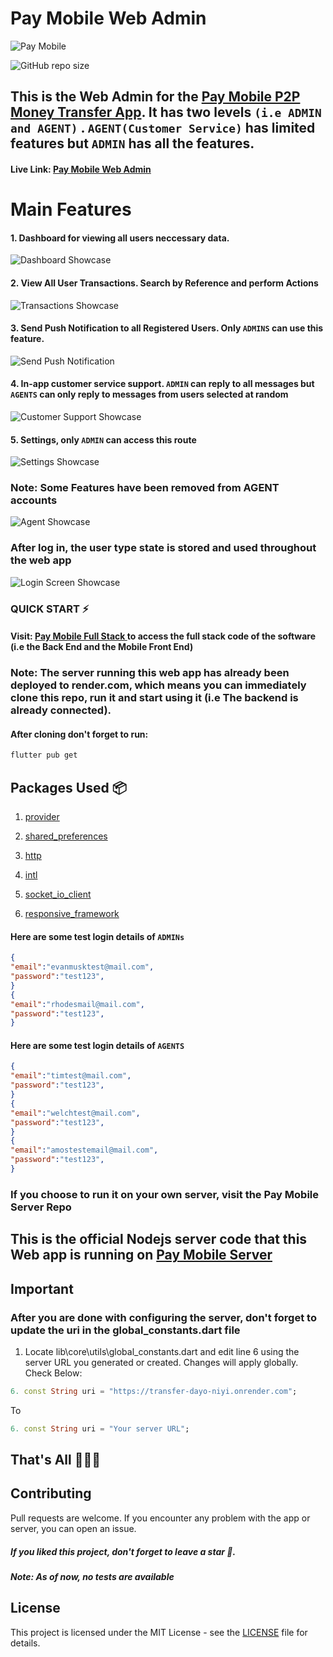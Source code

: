 # Pay Mobile Web Admin

<img src="assets/images/pay_mobile_web_advert.png" alt="Pay Mobile" title="Pay Mobile">

![GitHub repo size](https://img.shields.io/github/repo-size/adedayoniyi/Pay-Mobile-Web-Admin)

## This is the Web Admin for the <a href="https://github.com/adedayoniyi/Pay-Mobile-P2P-Money-Transfer-App">Pay Mobile P2P Money Transfer App</a>. It has two levels `(i.e ADMIN and AGENT)` . `AGENT(Customer Service)` has limited features but `ADMIN` has all the features.

#### Live Link: <a href="https://pay-mobile.netlify.app/">Pay Mobile Web Admin</a>

# Main Features

#### 1. Dashboard for viewing all users neccessary data.

<img src="assets/images/dashboard_showcase.png" alt="Dashboard Showcase" title="Dashboard Showcase" >

#### 2. View All User Transactions. Search by Reference and perform Actions

<img src="assets/images/transactions_showcase.png" alt="Transactions Showcase" title="Transactions Showcase" >

#### 3. Send Push Notification to all Registered Users. Only `ADMINS` can use this feature.

<img src="assets/images/notifications_showcase.png" alt="Send Push Notification" title="Send Push Notification" >

#### 4. In-app customer service support. `ADMIN` can reply to all messages but `AGENTS` can only reply to messages from users selected at random

<img src="assets/images/customer-support_showcase.png" alt="Customer Support Showcase" title="Customer Support Showcase">

#### 5. Settings, only `ADMIN` can access this route

<img src="assets/images/settings_showcase.png" alt="Settings Showcase" title="Settings Showcase">

### Note: Some Features have been removed from AGENT accounts

<img src="assets/images/agent_showcase.png" alt="Agent Showcase" title="Agent Showcase">

### After log in, the user type state is stored and used throughout the web app

<img src="assets/images/login_screen_showcase.png" alt="Login Screen Showcase" title="Login Screen Showcase">

### QUICK START ⚡

#### Visit: <a href=" https://github.com/adedayoniyi/Pay-Mobile-Full-Stack"> Pay Mobile Full Stack </a> to access the full stack code of the software (i.e the Back End and the Mobile Front End)

### Note: The server running this web app has already been deployed to render.com, which means you can immediately clone this repo, run it and start using it (i.e The backend is already connected).

#### After cloning don't forget to run:

```bash
flutter pub get
```

## Packages Used 📦

1. <a href="https://pub.dev/packages?q=provider">provider</a>
2. <a href="https://pub.dev/packages/shared_preferences">shared_preferences</a>
3. <a href="https://pub.dev/packages/http">http</a>
4. <a href="https://pub.dev/packages/intl">intl</a>

5. <a href="https://pub.dev/packages/socket_io_client">socket_io_client</a>
6. <a href="https://pub.dev/packages/responsive_framework">responsive_framework</a>

#### Here are some test login details of `ADMINs`

```json
{
"email":"evanmusktest@mail.com",
"password":"test123",
}
{
"email":"rhodesmail@mail.com",
"password":"test123",
}
```

#### Here are some test login details of `AGENTS`

```json
{
"email":"timtest@mail.com",
"password":"test123",
}
{
"email":"welchtest@mail.com",
"password":"test123",
}
{
"email":"amostestemail@mail.com",
"password":"test123",
}
```

### If you choose to run it on your own server, visit the Pay Mobile Server Repo

## This is the official Nodejs server code that this Web app is running on <a href="https://github.com/adedayoniyi/Pay-Mobile-Server">Pay Mobile Server</a>

## Important

### After you are done with configuring the server, don't forget to update the uri in the global_constants.dart file

1. Locate lib\core\utils\global_constants.dart and edit line 6 using the server URL you generated or created. Changes will apply globally. Check Below:

```dart
6. const String uri = "https://transfer-dayo-niyi.onrender.com";
```

To

```dart
6. const String uri = "Your server URL";
```

## That's All 🎉🎉🎉

## Contributing

Pull requests are welcome. If you encounter any problem with the app or server, you can open an issue.

##### If you liked this project, don't forget to leave a star 🌟.

##### Note: As of now, no tests are available

## License

This project is licensed under the MIT License - see the <a href="https://github.com/adedayoniyi/Pay-Mobile-P2P-Money-Transfer-App/blob/main/LICENSE.md">LICENSE</a> file for details.
